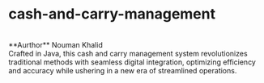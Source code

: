 # cash-and-carry-management
<br>
**Aurthor** Nouman Khalid<br>
Crafted in Java, this cash and carry management system revolutionizes traditional methods with seamless digital integration, optimizing efficiency and accuracy while ushering in a new era of streamlined operations.
